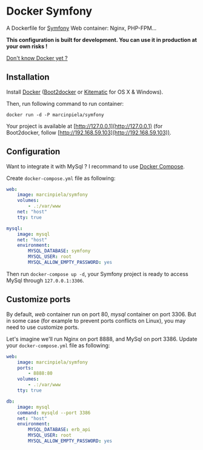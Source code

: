 # Docker Symfony

A Dockerfile for [Symfony](http://symfony.com/) Web container: Nginx, PHP-FPM…

**This configuration is built for development. You can use it in production at your own risks !**

[Don't know Docker yet ?](http://blog.vincent-chalamon.fr/docker/)

## Installation

Install [Docker](https://www.docker.com/) ([Boot2docker](http://boot2docker.io/) or [Kitematic](https://kitematic.com/) for OS X & Windows).

Then, run following command to run container:

```
docker run -d -P marcinpiela/symfony
```

Your project is available at [http://127.0.0.1](http://127.0.0.1) (for Boot2docker, follow [http://192.168.59.103](http://192.168.59.103)).

## Configuration

Want to integrate it with MySql ? I recommand to use [Docker Compose](https://docs.docker.com/compose/).

Create `docker-compose.yml` file as following:

```yml
web:
    image: marcinpiela/symfony
    volumes:
        - .:/var/www
    net: "host"
    tty: true

mysql:
    image: mysql
    net: "host"
    environment:
        MYSQL_DATABASE: symfony
        MYSQL_USER: root
        MYSQL_ALLOW_EMPTY_PASSWORD: yes
```

Then run `docker-compose up -d`, your Symfony project is ready to access MySql through `127.0.0.1:3306`.

## Customize ports

By default, _web_ container run on port 80, _mysql_ container on port 3306. But in some case (for example to prevent ports conflicts on Linux),
you may need to use customize ports.

Let's imagine we'll run Nginx on port 8888, and MySql on port 3386. Update your `docker-compose.yml` file as following:

```yml
web:
    image: marcinpiela/symfony
    ports:
        - 8888:80
    volumes:
        - .:/var/www
    tty: true

db:
    image: mysql
    command: mysqld --port 3386
    net: "host"
    environment:
        MYSQL_DATABASE: erb_api
        MYSQL_USER: root
        MYSQL_ALLOW_EMPTY_PASSWORD: yes
```
